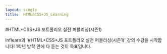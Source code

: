 ```yaml
---
layout: single
title:  HTML&CSS+JS_Learning
---
```



#HTML+CSS+JS 포트폴리오 실전 퍼블리싱(시즌1)

Inflearn의 '#HTML+CSS+JS 포트폴리오 실전 퍼블리싱(시즌1)' 강의 수강을 시작합니다!
1학년 방학 안에 다 듣는 것이 목표입니다.
 
